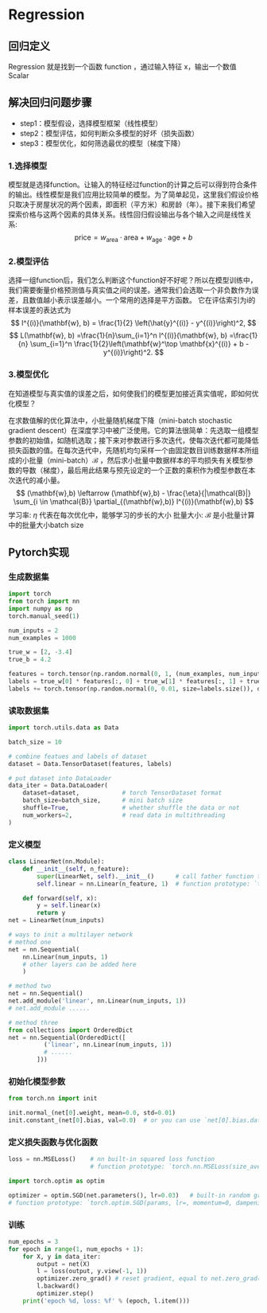 # Regression

## 回归定义

Regression 就是找到一个函数 function ，通过输入特征 x，输出一个数值 Scalar

## 解决回归问题步骤

* step1：模型假设，选择模型框架（线性模型）
* step2：模型评估，如何判断众多模型的好坏（损失函数）
* step3：模型优化，如何筛选最优的模型（梯度下降）

### 1.选择模型

模型就是选择function。让输入的特征经过function的计算之后可以得到符合条件的输出。线性模型是我们应用比较简单的模型。为了简单起见，这里我们假设价格只取决于房屋状况的两个因素，即面积（平方米）和房龄（年）。接下来我们希望探索价格与这两个因素的具体关系。线性回归假设输出与各个输入之间是线性关系:
$$ \mathrm{price} = w_{\mathrm{area}} \cdot \mathrm{area} + w_{\mathrm{age}} \cdot \mathrm{age} + b $$

### 2.模型评估

选择一组function后，我们怎么判断这个function好不好呢？所以在模型训练中，我们需要衡量价格预测值与真实值之间的误差。通常我们会选取一个非负数作为误差，且数值越小表示误差越小。一个常用的选择是平方函数。 它在评估索引为i的样本误差的表达式为
$$
l^{(i)}(\mathbf{w}, b) = \frac{1}{2} \left(\hat{y}^{(i)} - y^{(i)}\right)^2,
$$
$$
L(\mathbf{w}, b) =\frac{1}{n}\sum_{i=1}^n l^{(i)}(\mathbf{w}, b) =\frac{1}{n} \sum_{i=1}^n \frac{1}{2}\left(\mathbf{w}^\top \mathbf{x}^{(i)} + b - y^{(i)}\right)^2.
$$

### 3.模型优化

在知道模型与真实值的误差之后，如何使我们的模型更加接近真实值呢，即如何优化模型？

在求数值解的优化算法中，小批量随机梯度下降（mini-batch stochastic gradient descent）在深度学习中被广泛使用。它的算法很简单：先选取一组模型参数的初始值，如随机选取；接下来对参数进行多次迭代，使每次迭代都可能降低损失函数的值。在每次迭代中，先随机均匀采样一个由固定数目训练数据样本所组成的小批量（mini-batch）$\mathcal{B}$ ，然后求小批量中数据样本的平均损失有关模型参数的导数（梯度），最后用此结果与预先设定的一个正数的乘积作为模型参数在本次迭代的减小量。
$$
(\mathbf{w},b) \leftarrow (\mathbf{w},b) - \frac{\eta}{|\mathcal{B}|} \sum_{i \in \mathcal{B}} \partial_{(\mathbf{w},b)} l^{(i)}(\mathbf{w},b)
$$
学习率: $\eta$ 代表在每次优化中，能够学习的步长的大小
批量大小: $\mathcal{B}$ 是小批量计算中的批量大小batch size

## Pytorch实现

### 生成数据集

``` python
import torch
from torch import nn
import numpy as np
torch.manual_seed(1)

num_inputs = 2
num_examples = 1000

true_w = [2, -3.4]
true_b = 4.2

features = torch.tensor(np.random.normal(0, 1, (num_examples, num_inputs)), dtype=torch.float)
labels = true_w[0] * features[:, 0] + true_w[1] * features[:, 1] + true_b
labels += torch.tensor(np.random.normal(0, 0.01, size=labels.size()), dtype=torch.float)
```

### 读取数据集

``` python
import torch.utils.data as Data

batch_size = 10

# combine featues and labels of dataset
dataset = Data.TensorDataset(features, labels)

# put dataset into DataLoader
data_iter = Data.DataLoader(
    dataset=dataset,            # torch TensorDataset format
    batch_size=batch_size,      # mini batch size
    shuffle=True,               # whether shuffle the data or not
    num_workers=2,              # read data in multithreading
)
```

### 定义模型

``` python
class LinearNet(nn.Module):
    def __init__(self, n_feature):
        super(LinearNet, self).__init__()      # call father function to init
        self.linear = nn.Linear(n_feature, 1)  # function prototype: `torch.nn.Linear(in_features, out_features, bias=True)`

    def forward(self, x):
        y = self.linear(x)
        return y
net = LinearNet(num_inputs)

# ways to init a multilayer network
# method one
net = nn.Sequential(
    nn.Linear(num_inputs, 1)
    # other layers can be added here
    )

# method two
net = nn.Sequential()
net.add_module('linear', nn.Linear(num_inputs, 1))
# net.add_module ......

# method three
from collections import OrderedDict
net = nn.Sequential(OrderedDict([
          ('linear', nn.Linear(num_inputs, 1))
          # ......
        ]))
```

### 初始化模型参数

```python
from torch.nn import init

init.normal_(net[0].weight, mean=0.0, std=0.01)
init.constant_(net[0].bias, val=0.0)  # or you can use `net[0].bias.data.fill_(0)` to modify it directly
```

### 定义损失函数与优化函数

```python
loss = nn.MSELoss()    # nn built-in squared loss function
                       # function prototype: `torch.nn.MSELoss(size_average=None, reduce=None, reduction='mean')`

import torch.optim as optim

optimizer = optim.SGD(net.parameters(), lr=0.03)   # built-in random gradient descent function
# function prototype: `torch.optim.SGD(params, lr=, momentum=0, dampening=0, weight_decay=0, nesterov=False)
```

### 训练

``` python
num_epochs = 3
for epoch in range(1, num_epochs + 1):
    for X, y in data_iter:
        output = net(X)
        l = loss(output, y.view(-1, 1))
        optimizer.zero_grad() # reset gradient, equal to net.zero_grad()
        l.backward()
        optimizer.step()
    print('epoch %d, loss: %f' % (epoch, l.item()))
```
